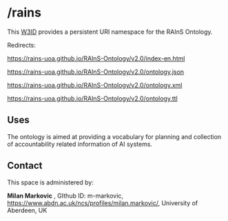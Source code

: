 

# /rains
This [W3ID](https://w3id.org) provides a persistent URI namespace for the RAInS Ontology.


Redirects: 

https://rains-uoa.github.io/RAInS-Ontology/v2.0/index-en.html

https://rains-uoa.github.io/RAInS-Ontology/v2.0/ontology.json

https://rains-uoa.github.io/RAInS-Ontology/v2.0/ontology.xml

https://rains-uoa.github.io/RAInS-Ontology/v2.0/ontology.ttl

## Uses
The ontology is aimed at providing a  vocabulary for planning and collection of accountability related information of AI systems.  

## Contact
This space is administered by:  

**Milan Markovic**  ,
GIthub ID: m-markovic,
https://www.abdn.ac.uk/ncs/profiles/milan.markovic/,
University of Aberdeen, UK 

